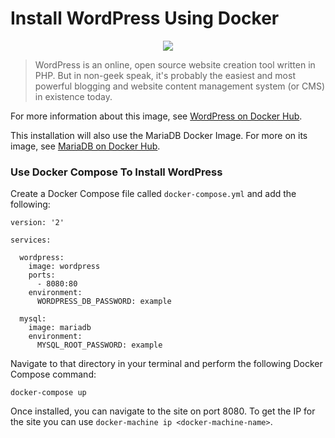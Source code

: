 # Install WordPress Using Docker

<p align="center"><img src="https://s.w.org/about/images/logos/wordpress-logo-stacked-rgb.png" /></p>

> WordPress is an online, open source website creation tool written in PHP. But in non-geek speak, it's probably the easiest and most powerful blogging and website content management system (or CMS) in existence today.

For more information about this image, see [WordPress on Docker Hub](https://hub.docker.com/_/wordpress/).

This installation will also use the MariaDB Docker Image. For more on its image, see [MariaDB on Docker Hub](https://hub.docker.com/_/mariadb/).

### Use Docker Compose To Install WordPress
Create a Docker Compose file called `docker-compose.yml` and add the following:
```
version: '2'

services:

  wordpress:
    image: wordpress
    ports:
      - 8080:80
    environment:
      WORDPRESS_DB_PASSWORD: example

  mysql:
    image: mariadb
    environment:
      MYSQL_ROOT_PASSWORD: example
```

Navigate to that directory in your terminal and perform the following Docker Compose command:
```
docker-compose up
```

Once installed, you can navigate to the site on port 8080. To get the IP for the site you can use `docker-machine ip <docker-machine-name>`.
